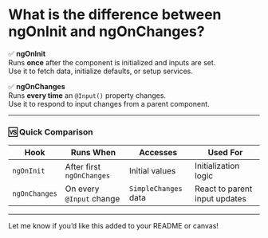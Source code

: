 # What is the difference between ngOnInit and ngOnChanges?

✅ **ngOnInit**  
Runs **once** after the component is initialized and inputs are set.  
Use it to fetch data, initialize defaults, or setup services.

✅ **ngOnChanges**  
Runs **every time** an `@Input()` property changes.  
Use it to respond to input changes from a parent component.

---

### 🆚 Quick Comparison

| Hook         | Runs When                     | Accesses            | Used For                          |
|--------------|-------------------------------|----------------------|-----------------------------------|
| `ngOnInit`   | After first `ngOnChanges`     | Initial values       | Initialization logic              |
| `ngOnChanges`| On every `@Input` change      | `SimpleChanges` data | React to parent input updates     |

---

Let me know if you’d like this added to your README or canvas!